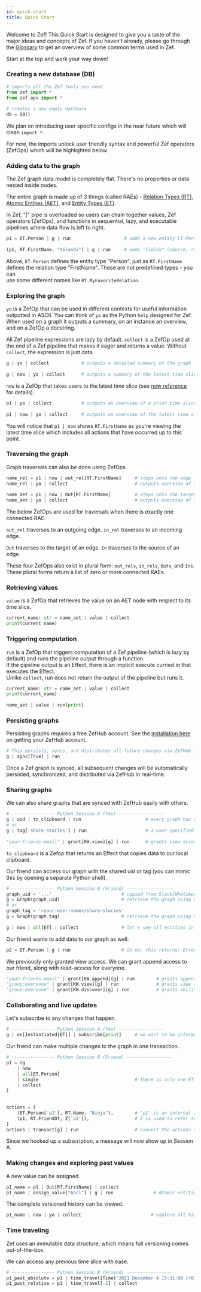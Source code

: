 ```yaml
---
id: quick-start
title: Quick Start
---
```


  
Welcome to Zef! This Quick Start is designed to give you a taste of the major ideas and concepts of Zef. If you haven't already, please go through the [Glossary](../reference/glossary) to get an overview of some common terms used in Zef.  
  
Start at the top and work your way down!  
  
### Creating a new database (DB)  
  
```python  
# imports all the Zef tools you need  
from zef import *  
from zef.ops import *  
  
# creates a new empty database  
db = DB()  
```  
  
We plan on introducing user specific configs in the near future which will clean `import *`.  
  
For now, the imports unlock user friendly syntax and powerful Zef operators (ZefOps) which will be highlighted below.  
  
### Adding data to the graph  
  
The Zef graph data model is completely flat. There's no properties or data nested inside nodes.  
  
The entire graph is made up of 3 things (called RAEs) - [Relation Types (RT)](../reference/glossary/#relation-type-rt), [Atomic Entities (AET)](../reference/glossary/#atomic-entity-aet), and [Entity Types (ET)](../reference/glossary/#entity-type-et).  
  
In Zef, "|" pipe is overloaded so users can chain together values, Zef operators (ZefOps), and functions in sequential, lazy, and executable pipelines where data flow is left to right.  
  
```python  
p1 = ET.Person | g | run                    # adds a new entity ET.Person to the graph  
  
(p1, RT.FirstName, "Yolandi") | g | run     # adds "fields" (source, relation, target) to the graph  
```  
  
Above, `ET.Person` defines the entity type "Person", just as `RT.FirstName`  
defines the relation type "FirstName". These are not predefined types - you can  
use some different names like `RT.MyFavoriteRelation`.  
  
### Exploring the graph  
  
`yo` is a ZefOp that can be used in different contexts for useful information outputted in ASCII. You can think of `yo` as the Python `help` designed for Zef. When used on a graph it outputs a summary, on an instance an overview, and on a ZefOp a docstring.  
  
All Zef pipeline expressions are lazy by default. `collect` is a ZefOp used at the end of a Zef pipeline that makes it eager and returns a value. Without `collect`, the expression is just data.  
  
```python  
g | yo | collect            # outputs a detailed summary of the graph  
  
g | now | yo | collect      # outputs a summary of the latest time slice of the graph  
```  
  
`now` is a ZefOp that takes users to the latest time slice (see [now reference](/reference/zef-ops#now) for details).  
  
```python  
p1 | yo | collect           # outputs an overview of a prior time slice of the specified node  
  
p1 | now | yo | collect     # outputs an overview of the latest time slice of the specified node  
```  
  
You will notice that `p1 | now` shows `RT.FirstName` as you're viewing the latest time slice which includes all actions that have occurred up to this point.  
  
### Traversing the graph  
  
Graph traversals can also be done using ZefOps.  
  
```python  
name_rel = p1 | now | out_rel[RT.FirstName]     # steps onto the edge  
name_rel | yo | collect                         # outputs overview of the edge  
  
name_aet = p1 | now | Out[RT.FirstName]         # steps onto the target  
name_aet | yo | collect                         # outputs overview of the target  
```  
  
The below ZefOps are used for traversals when there is exactly one connected RAE.  
  
`out_rel` traverses to an outgoing edge. `in_rel` traverses to an incoming edge.  
  
`Out` traverses to the target of an edge. `In` traverses to the source of an edge.  
  
These four ZefOps also exist in plural form: `out_rels`, `in_rels`, `Outs`, and `Ins`. These plural forms return a list of zero or more connected RAEs.  
  
### Retrieving values  
  
`value` is a ZefOp that retrieves the value on an AET node with respect to its time slice.  
  
```python  
current_name: str = name_aet | value | collect  
print(current_name)  
```  
  
### Triggering computation  
  
`run` is a ZefOp that triggers computation of a Zef pipeline (which is lazy by default) and runs the pipeline output through a function.  
If the pipeline output is an Effect, there is an implicit execute curried in that executes the Effect.  
Unlike `collect`, run does not return the output of the pipeline but runs it.  
  
```python  
current_name: str = name_aet | value | collect  
print(current_name)  
  
name_aet | value | run[print]  
```  
  
### Persisting graphs  
  
Persisting graphs requires a free ZefHub account. See the [installation here](installation#first-steps-after-installing) on getting your ZefHub account.  
  
```python  
# This persists, syncs, and distributes all future changes via ZefHub in real-time  
g | sync[True] | run  
```  
  
Once a Zef graph is synced, all subsequent changes will be automatically persisted, synchronized, and distributed via ZefHub in real-time.  
  
### Sharing graphs  
  
We can also share graphs that are synced with ZefHub easily with others.  
  
```python  
# ---------------- Python Session A (You) -----------------  
g | uid | to_clipboard | run                        # every graph has an auto-generated uid  
# or  
g | tag['share-stories'] | run                      # a user-specified tag can be assigned to a graph  
  
"your-friends-email" | grant[KW.view][g] | run      # grants view access to our friend  
```  
  
`to_clipboard` is a Zefop that returns an Effect that copies data to our local clipboard.  
  
Our friend can access our graph with the shared uid or tag (you can mimic this by opening a separate Python shell).  
  
```python  
# ---------------- Python Session B (Friend) -----------------  
graph_uid = '...'                          # copied from Slack/WhatsApp/email  
g = Graph(graph_uid)                       # retrieve the graph using uid  
# or  
graph_tag = '<your-user-name>/share-stories'  
g = Graph(graph_tag)                       # retrieve the graph using a tag  
  
g | now | all[ET] | collect                # let's see all entities in the latest time slice  
```  
  
Our friend wants to add data to our graph as well.  
  
```python  
p2 = ET.Person | g | run                   # Oh no, this returns: Error('user has no append privileges')!  
```  
  
We previously only granted view access. We can grant append access to our friend, along with read-access for everyone.  
  
```python  
"your-friends-email" | grant[KW.append][g] | run        # grants append access to our friend  
"group:everyone" | grant[KW.view][g] | run              # grants view access to all ZefHub users  
"group:everyone" | grant[KW.discover][g] | run          # grants ability for all ZefHub users to search and discover  
```  
  
### Collaborating and live updates  
  
Let's subscribe to any changes that happen.  
  
```python  
# ---------------- Python Session A (You) -----------------  
g | on[Instantiated[ET]] | subscribe[print]     # we want to be informed any time an ET is added  
```  
  
Our friend can make multiple changes to the graph in one transaction.  
  
```python  
# ---------------- Python Session B (Friend) -----------------  
p1 = (g  
    | now  
    | all[ET.Person]  
    | single                                    # there is only one ET.Person on the graph so far  
    | collect  
)  
  
  
actions = [  
    (ET.Person['p2'], RT.Name, "Ninja"),        # 'p2' is an internal id / name  
    (p1, RT.FriendOf, Z['p2']),                 # Z is used to refer to entities by internal name  
]  
actions | transact[g] | run                     # convert the actions to a transact Effect and execute  
```  
  
Since we hooked up a subscription, a message will now show up in Session A.  
  
### Making changes and exploring past values  
  
A new value can be assigned.  
  
```python  
p1_name = p1 | Out[RT.FirstName] | collect  
p1_name | assign_value["Anri"] | g | run               # Atomic entities can have values reassigned  
```  
  
The complete versioned history can be viewed.  
  
```python  
p1_name | now | yo | collect                          # explore all history until latest time slice  
```  
  
### Time traveling  
  
Zef uses an immutable data structure, which means full versioning comes out-of-the-box.  
  
We can access any previous time slice with ease.  
  
```python  
# ---------------- Python Session B (Friend) -----------------  
p1_past_absolute = p1 | time_travel[Time('2021 December 4 15:31:00 (+0100)')] | collect   # go to an absolute time slice  
p1_past_relative = p1 | time_travel[-2] | collect                                         # go to a relative time slice  
```  
